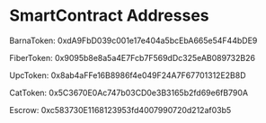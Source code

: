 # SmartContract Addresses

BarnaToken:		0xdA9FbD039c001e17e404a5bcEbA665e54F44bDE9

FiberToken:		0x9095b8e8a5a4E7Fcb7F569dDc325eAB089732B26

UpcToken:		0x8ab4aFFe16B8986f4e049F24A7F67701312E2B8D

CatToken:		0x5C3670E0Ac747b03CD0e3B3165b2fd69e6fB790A

Escrow:			0xc583730E1168123953fd4007990720d212af03b5

